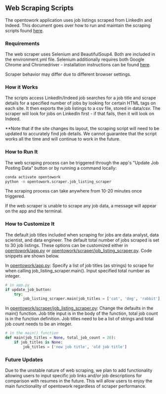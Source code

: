 ## Web Scraping Scripts
The opentowork application uses job listings scraped from LinkedIn and Indeed. This document goes over how to run and maintain the scraping scripts found [here](../opentowork/scraper/).

### Requirements
The web scraper uses Selenium and BeautifulSoup4. Both are included in the environment.yml file. Selenium additionally requires both Google Chrome and Chromedriver - installation instructions can be found [here](../README.md#data).

Scraper behavior may differ due to different browser settings.
### How it Works
The scripts access LinkedIn/Indeed job searches for a job title and scrape details for a specified number of jobs by looking for certain HTML tags on each site. It then exports the job listings to a csv file, stored in data/csv.
The scraper will look for jobs on LinkedIn first - if that fails, then it will look on Indeed.

**Note that if the site changes its layout, the scraping script will need to be updated to accurately find job details. We cannot guarantee that the script works all the time and will continue to work in the future.

### How to Run It
The web scraping process can be triggered through the app's "Update Job Posting Data" button or by running a command locally:

```bash
conda activate opentowork
python -m opentowork.scraper.job_listing_scraper
```
The scraping process can take anywhere from 10-20 minutes once triggered.

If the web scraper is unable to scrape any job data, a message will appear on the app and the terminal.

### How to Customize It
The default job titles included when scraping for jobs are data analyst, data scientist, and data engineer. The default total number of jobs scraped is set to 30 job listings. These options can be customized either in [opentowork/app.py](../opentowork/app.py) or [opentowork/scraper/job_listing_scraper.py](../opentowork/scraper/job_listing_scraper.py). Code snippets are shown below.

In [opentowork/app.py](../opentowork/app.py):
Specify a list of job titles (as strings) to scrape for when calling job_listing_scraper.main(). Input specified total number as integer.
```python
# in app.py
if update_job_button:
    try:
        job_listing_scraper.main(job_titles = ['cat', 'dog', 'rabbit'], total_job_count = 20)
```
In [opentowork/scraper/job_listing_scraper.py](../opentowork/scraper/job_listing_scraper.py):
Change the defaults in the main() function. Job title input is in the body of the function, total job count is in the function definition. Job titles need to be a list of strings and total job count needs to be an integer.
```python
# in the main() function
def main(job_titles = None, total_job_count = 20):
    if job_titles is None:
        job_titles = ['new job title', 'old job title']
```
### Future Updates
Due to the unstable nature of web scraping, we plan to add functionality allowing users to input specific job links and/or job descriptions for comparison with resumes in the future. This will allow users to enjoy the main functionality of opentowork regardless of scraper performance.